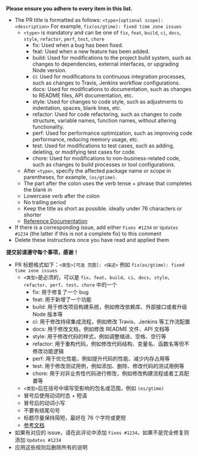 **Please ensure you adhere to every item in this list.**
+ The PR title is formatted as follows: `<type>[optional scope]: <description>` For example, `fix(os/gtime): fixed time zone issues`
  + `<type>` is mandatory and can be one of `fix`, `feat`, `build`, `ci`, `docs`, `style`, `refactor`, `perf`, `test`, `chore`
    + fix: Used when a bug has been fixed.
    + feat: Used when a new feature has been added.
    + build: Used for modifications to the project build system, such as changes to dependencies, external interfaces, or upgrading Node version.
    + ci: Used for modifications to continuous integration processes, such as changes to Travis, Jenkins workflow configurations.
    + docs: Used for modifications to documentation, such as changes to README files, API documentation, etc.
    + style: Used for changes to code style, such as adjustments to indentation, spaces, blank lines, etc.
    + refactor: Used for code refactoring, such as changes to code structure, variable names, function names, without altering functionality.
    + perf: Used for performance optimization, such as improving code performance, reducing memory usage, etc.
    + test: Used for modifications to test cases, such as adding, deleting, or modifying test cases for code.
    + chore: Used for modifications to non-business-related code, such as changes to build processes or tool configurations.
  + After `<type>`, specify the affected package name or scope in parentheses, for example, `(os/gtime)`.
  + The part after the colon uses the verb tense + phrase that completes the blank in
  + Lowercase verb after the colon
  + No trailing period
  + Keep the title as short as possible. ideally under 76 characters or shorter
  + [Reference Documentation](https://www.conventionalcommits.org/en/v1.0.0/)
+ If there is a corresponding issue, add either `Fixes #1234` or `Updates #1234`
  (the latter if this is not a complete fix) to this comment
+ Delete these instructions once you have read and applied them

**提交前请遵守每个事项，感谢！**
+ PR 标题格式如下：`<类型>[可选 范围]: <描述>` 例如 `fix(os/gtime): fixed time zone issues`
  + `<类型>`是必须的，可以是 `fix`、`feat`、`build`、`ci`、`docs`、`style`、`refactor`、`perf`、`test`、`chore` 中的一个
    + fix: 用于修复了一个 bug
    + feat: 用于新增了一个功能
    + build: 用于修改项目构建系统，例如修改依赖库、外部接口或者升级 Node 版本等
    + ci: 用于修改持续集成流程，例如修改 Travis、Jenkins 等工作流配置
    + docs: 用于修改文档，例如修改 README 文件、API 文档等
    + style: 用于修改代码的样式，例如调整缩进、空格、空行等
    + refactor: 用于重构代码，例如修改代码结构、变量名、函数名等但不修改功能逻辑
    + perf: 用于优化性能，例如提升代码的性能、减少内存占用等
    + test: 用于修改测试用例，例如添加、删除、修改代码的测试用例等
    + chore: 用于对非业务性代码进行修改，例如修改构建流程或者工具配置等
  + `<类型>`后在括号中填写受影响的包名或范围，例如 `(os/gtime)`
  + 冒号后使用动词时态 + 短语
  + 冒号后的动词小写
  + 不要有结尾句号
  + 标题尽量保持简短，最好在 76 个字符或更短
  + [参考文档](https://www.conventionalcommits.org/zh-hans/v1.0.0/)
+ 如果有对应的 issue，请在此评论中添加 `Fixes #1234`，如果不是完全修复则添加 `Updates #1234`
+ 应用这些规则后删除所有的说明
